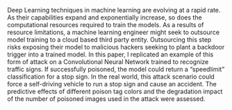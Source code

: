 Deep Learning techniques in machine learning are evolving at a rapid rate. As their
capabilities expand and exponentially increase, so does the computational resources required to
train the models. As a results of resource limitations, a machine learning engineer might seek to
outsource model training to a cloud based third party entity. Outsourcing this step risks exposing
their model to malicious hackers seeking to plant a backdoor trigger into a trained model. In this
paper, I replicated an example of this form of attack on a Convolutional Neural Network trained
to recognize traffic signs. If successfully poisoned, the model could return a “speedlimit”
classification for a stop sign. In the real world, this attack scenario could force a self-driving
vehicle to run a stop sign and cause an accident. The predictive effects of different poison tag
colors and the degradation impact of the number of poisoned images used in the attack were
assessed.
